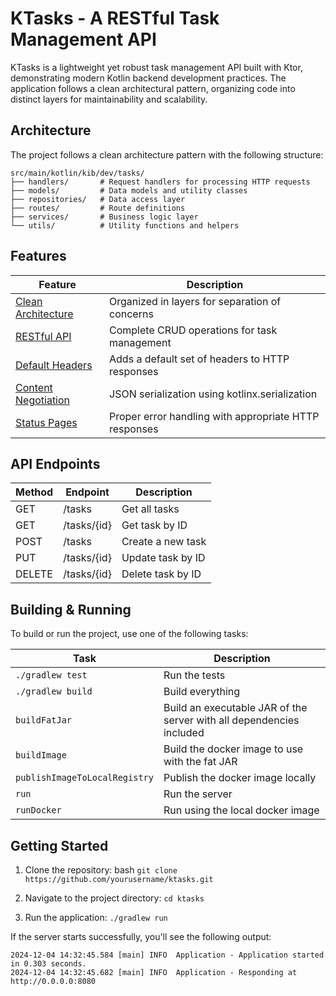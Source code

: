 # KTasks - A RESTful Task Management API

KTasks is a lightweight yet robust task management API built with Ktor, demonstrating modern Kotlin backend development practices. The application follows a clean architectural pattern, organizing code into distinct layers for maintainability and scalability.

## Architecture

The project follows a clean architecture pattern with the following structure:
```
src/main/kotlin/kib/dev/tasks/
├── handlers/       # Request handlers for processing HTTP requests
├── models/         # Data models and utility classes
├── repositories/   # Data access layer
├── routes/         # Route definitions
├── services/       # Business logic layer
└── utils/          # Utility functions and helpers
```

## Features

| Feature                                                                                            | Description                                           |
|----------------------------------------------------------------------------------------------------|-------------------------------------------------------|
| [Clean Architecture](https://blog.cleancoder.com/uncle-bob/2012/08/13/the-clean-architecture.html) | Organized in layers for separation of concerns        |
| [RESTful API](https://ktor.io/docs/routing-in-ktor.html)                                           | Complete CRUD operations for task management          |
| [Default Headers](https://ktor.io/docs/default-headers.html)                                       | Adds a default set of headers to HTTP responses       |
| [Content Negotiation](https://ktor.io/docs/serialization.html)                                     | JSON serialization using kotlinx.serialization        |
| [Status Pages](https://ktor.io/docs/status-pages.html)                                             | Proper error handling with appropriate HTTP responses |

## API Endpoints

| Method | Endpoint     | Description         |
|--------|--------------|---------------------|
| GET    | /tasks       | Get all tasks       |
| GET    | /tasks/{id}  | Get task by ID      |
| POST   | /tasks       | Create a new task   |
| PUT    | /tasks/{id}  | Update task by ID   |
| DELETE | /tasks/{id}  | Delete task by ID   |


## Building & Running

To build or run the project, use one of the following tasks:

| Task                          | Description                                                          |
|-------------------------------|----------------------------------------------------------------------|
| `./gradlew test`              | Run the tests                                                        |
| `./gradlew build`             | Build everything                                                     |
| `buildFatJar`                 | Build an executable JAR of the server with all dependencies included |
| `buildImage`                  | Build the docker image to use with the fat JAR                       |
| `publishImageToLocalRegistry` | Publish the docker image locally                                     |
| `run`                         | Run the server                                                       |
| `runDocker`                   | Run using the local docker image                                     |

## Getting Started

1. Clone the repository: bash `git clone https://github.com/yourusername/ktasks.git`

2. Navigate to the project directory: `cd ktasks`

3. Run the application: `./gradlew run`


If the server starts successfully, you'll see the following output:

```
2024-12-04 14:32:45.584 [main] INFO  Application - Application started in 0.303 seconds.
2024-12-04 14:32:45.682 [main] INFO  Application - Responding at http://0.0.0.0:8080
```

